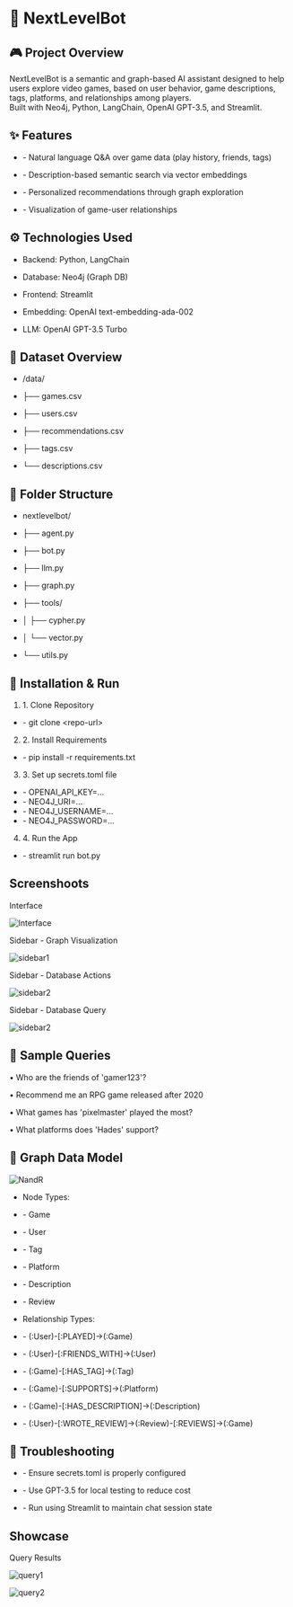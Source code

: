 # 📘 NextLevelBot 


## 🎮 Project Overview 

NextLevelBot is a semantic and graph-based AI assistant designed to help
users explore video games, based on user behavior, game descriptions,
tags, platforms, and relationships among players.  
Built with Neo4j, Python, LangChain, OpenAI GPT-3.5, and Streamlit.

## ✨ Features 

- \- Natural language Q&A over game data (play history, friends, tags)

- \- Description-based semantic search via vector embeddings

- \- Personalized recommendations through graph exploration

- \- Visualization of game-user relationships

## ⚙ Technologies Used 

- Backend: Python, LangChain

- Database: Neo4j (Graph DB)

- Frontend: Streamlit

- Embedding: OpenAI text-embedding-ada-002

- LLM: OpenAI GPT-3.5 Turbo

## 📁 Dataset Overview 

- /data/

<!-- -->

- ├── games.csv

- ├── users.csv

- ├── recommendations.csv

- ├── tags.csv

- └── descriptions.csv

## 📂 Folder Structure 

- nextlevelbot/

<!-- -->

- ├── agent.py

- ├── bot.py

- ├── llm.py

- ├── graph.py

- ├── tools/

<!-- -->

- │ ├── cypher.py

- │ └── vector.py

<!-- -->

- └── utils.py

## 🔧 Installation & Run 

1.  1\. Clone Repository

- \- git clone \<repo-url\>

2.  2\. Install Requirements

- \- pip install -r requirements.txt

3.  3\. Set up secrets.toml file

- \- OPENAI_API_KEY=\...  
- \- NEO4J_URI=\...  
- \- NEO4J_USERNAME=\...  
- \- NEO4J_PASSWORD=\...

4.  4\. Run the App

- \- streamlit run bot.py

## Screenshoots

Interface

![Interface](assets/6.png)

Sidebar - Graph Visualization

![sidebar1](assets/3.png) 

Sidebar - Database Actions

![sidebar2](assets/4.png)

Sidebar - Database Query 

![sidebar2](assets/7.png)


## 💬 Sample Queries 

• Who are the friends of \'gamer123\'?

• Recommend me an RPG game released after 2020

• What games has \'pixelmaster\' played the most?

• What platforms does \'Hades\' support?

## 🧠 Graph Data Model 

![NandR](assets/5.png)

- Node Types:

<!-- -->

- \- Game

- \- User

- \- Tag

- \- Platform

- \- Description

- \- Review

<!-- -->

- Relationship Types:

<!-- -->

- \- (:User)-\[:PLAYED\]-\>(:Game)

- \- (:User)-\[:FRIENDS_WITH\]-\>(:User)

- \- (:Game)-\[:HAS_TAG\]-\>(:Tag)

- \- (:Game)-\[:SUPPORTS\]-\>(:Platform)

- \- (:Game)-\[:HAS_DESCRIPTION\]-\>(:Description)

- \- (:User)-\[:WROTE_REVIEW\]-\>(:Review)-\[:REVIEWS\]-\>(:Game)

## 🐛 Troubleshooting 

- \- Ensure secrets.toml is properly configured

- \- Use GPT-3.5 for local testing to reduce cost

- \- Run using Streamlit to maintain chat session state

## Showcase

Query Results

![query1](assets/1.png)

![query2](assets/2.png)






